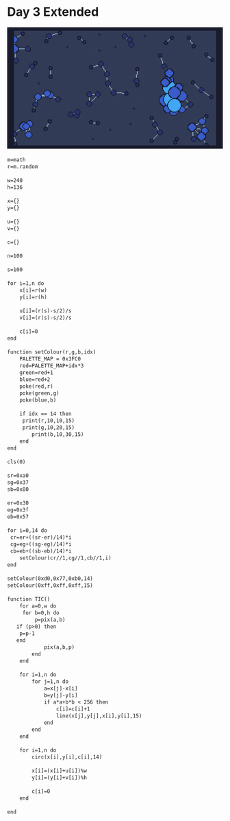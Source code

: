 # Day 3 Extended
![Randomly moving pink balls that grow in size and become brighter as they get closer to each other. They trailing purple afterimages. Lines join the balls if they get close enough](./day03extra.gif)

```
m=math
r=m.random

w=240
h=136

x={}
y={}

u={}
v={}

c={}

n=100 

s=100

for i=1,n do 
	x[i]=r(w)
	y[i]=r(h)
	
	u[i]=(r(s)-s/2)/s 
	v[i]=(r(s)-s/2)/s 
	
	c[i]=0 
end 

function setColour(r,g,b,idx)
	PALETTE_MAP = 0x3FC0
	red=PALETTE_MAP+idx*3
	green=red+1
	blue=red+2
	poke(red,r)
	poke(green,g)
	poke(blue,b)
	
	if idx == 14 then
	 print(r,10,10,15)
	 print(g,10,20,15)
		print(b,10,30,15)
	end
end

cls(0)

sr=0xa0
sg=0x37
sb=0x80

er=0x30
eg=0x3f
eb=0x57

for i=0,14 do
 cr=er+((sr-er)/14)*i
 cg=eg+((sg-eg)/14)*i
 cb=eb+((sb-eb)/14)*i
	setColour(cr//1,cg//1,cb//1,i)
end

setColour(0xd0,0x77,0xb0,14)
setColour(0xff,0xff,0xff,15)

function TIC()
	for a=0,w do
	 for b=0,h do
		 p=pix(a,b)
   if (p>0) then
    p=p-1
   end
			pix(a,b,p)
		end
	end
	
	for i=1,n do 
		for j=1,n do 
			a=x[j]-x[i]
			b=y[j]-y[i]
			if a*a+b*b < 256 then 
				c[i]=c[i]+1
				line(x[j],y[j],x[i],y[i],15)
			end
		end
	end	
	
	for i=1,n do 
		circ(x[i],y[i],c[i],14)
		
		x[i]=(x[i]+u[i])%w
		y[i]=(y[i]+v[i])%h 
		
		c[i]=0 
	end

end
```
